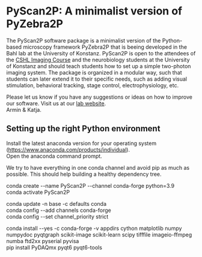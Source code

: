 # PyScan2P: A minimalist version of PyZebra2P  
The PyScan2P software package is a minimalist version of the Python-based microscopy framework PyZebra2P that is beeing developed in the Bahl lab at the University of Konstanz. PyScan2P is open to the attendees of the [CSHL Imaging Course](https://meetings.cshl.edu/courses.aspx?course=C-IMAG&year=22) and the neurobiology students at the University of Konstanz and should teach students how to set up a simple two-photon imaging system. The package is organized in a modular way, such that students can later extend it to their specific needs, such as adding visual stimulation, behavioral tracking, stage control, electrophysiology, etc.  

Please let us know if you have any suggestions or ideas on how to improve our software. Visit us at our [lab website](https://www.neurobiology-konstanz.com/bahl).  
Armin & Katja. 

## Setting up the right Python environment
Install the latest anaconda version for your operating system (https://www.anaconda.com/products/individual).  
Open the anaconda command prompt. 

We try to have everything in one conda channel and avoid pip as much as possible. This should help building a healthy dependency tree.  

conda create --name PyScan2P --channel conda-forge python=3.9  
conda activate PyScan2P  

conda update -n base -c defaults conda  
conda config --add channels conda-forge  
conda config --set channel_priority strict  

conda install --yes -c conda-forge -v appdirs cython matplotlib numpy numpydoc pyqtgraph scikit-image scikit-learn scipy tifffile imageio-ffmpeg numba ftd2xx pyserial pyvisa  
pip install PyDAQmx pyqt6 pyqt6-tools
